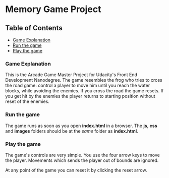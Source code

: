 # Memory Game Project

## Table of Contents

* [Game Explanation](#game-explanation)
* [Run the game](#run-the-game)
* [Play the game](#play-the-game)

### Game Explanation

This is the Arcade Game Master Project for Udacity's Front End Development Nanodegree. 
The game resembles the frog who tries to cross the road game: control a player to move him until you reach the water blocks, while avoiding the enemies.
If you cross the road the game resets. If you get hit by the enemies the player returns to starting position without reset of the enemies.

### Run the game
The game runs as soon as you open **index.html** in a browser. The **js**, **css** and **images** folders should be at the *same* folder as **index.html**.

### Play the game
The game's controls are very simple. You use the four arrow keys to move the player. Movements which sends the player out of bounds are ignored.

At any point of the game you can reset it by clicking the reset arrow.